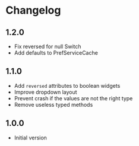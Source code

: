 # Changelog

## 1.2.0

- Fix reversed for null Switch
- Add defaults to PrefServiceCache

## 1.1.0

- Add `reversed` attributes to boolean widgets
- Improve dropdown layout
- Prevent crash if the values are not the right type
- Remove useless typed methods

## 1.0.0

- Initial version
